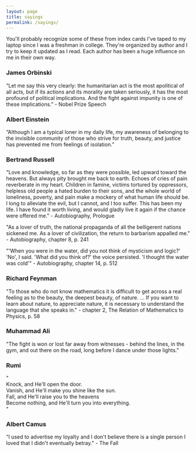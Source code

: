 ```yaml
---
layout: page
title: sayings
permalink: /sayings/
---
```


You'll probably recognize some of these from index cards I've taped to my laptop since I was a freshman in college. They're organized by author and I try to keep it updated as I read. Each author has been a huge influence on me in their own way.

### James Orbinski

“Let me say this very clearly: the humanitarian act is the most apolitical of all acts, but if its actions and its morality are taken seriously, it has the most profound of political implications. And the fight against impunity is one of these implications.” - Nobel Prize Speech

### Albert Einstein

“Although I am a typical loner in my daily life, my awareness of belonging to the invisible community of those who strive for truth, beauty, and justice has prevented me from feelings of isolation.”

### Bertrand Russell

"Love and knowledge, so far as they were possible, led upward toward the heavens. But always pity brought me back to earth. Echoes of cries of pain reverberate in my heart. Children in famine, victims tortured by oppressors, helpless old people a hated burden to their sons, and the whole world of loneliness, poverty, and pain make a mockery of what human life should be. I long to alleviate the evil, but I cannot, and I too suffer. This has been my life. I have found it worth living, and would gladly live it again if the chance were offered me." - Autobiography, Prologue

"As a lover of truth, the national propaganda of all the belligerent nations sickened me. As a lover of civilization, the return to barbarism appalled me." - Autobiography, chapter 8, p. 241

"'When you were in the water, did you not think of mysticism and logic?' 'No', I said. 'What did you think of?' the voice persisted. 'I thought the water was cold'" - Autobiography, chapter 14, p. 512

### Richard Feynman

"To those who do not know mathematics it is difficult to get across a real feeling as to the beauty, the deepest beauty, of nature. … If you want to learn about nature, to appreciate nature, it is necessary to understand the language that she speaks in." - chapter 2, The Relation of Mathematics to Physics, p. 58

### Muhammad Ali

"The fight is won or lost far away from witnesses - behind the lines, in the gym, and out there on the road, long before I dance under those lights."

### Rumi

"\
Knock, and He'll open the door.\
Vanish, and He'll make you shine like the sun.\
Fall, and He'll raise you to the heavens\
Become nothing, and He'll turn you into everything.\
"

### Albert Camus

“I used to advertise my loyalty and I don't believe there is a single person I loved that I didn't eventually betray." - The Fall
